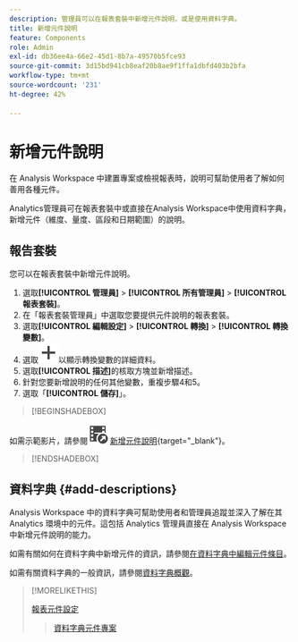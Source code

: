 ```yaml
---
description: 管理員可以在報表套裝中新增元件說明，或是使用資料字典。
title: 新增元件說明
feature: Components
role: Admin
exl-id: db36ee4a-66e2-45d1-8b7a-49570b5fce93
source-git-commit: 3d15bd941cb8eaf20b8ae9f1ffa1dbfd403b2bfa
workflow-type: tm+mt
source-wordcount: '231'
ht-degree: 42%

---
```


# 新增元件說明

在 Analysis Workspace 中建置專案或檢視報表時，說明可幫助使用者了解如何善用各種元件。

Analytics管理員可在報表套裝中或直接在Analysis Workspace中使用資料字典，新增元件（維度、量度、區段和日期範圍）的說明。

## 報告套裝

您可以在報表套裝中新增元件說明。

1. 選取&#x200B;**[!UICONTROL 管理員]** > **[!UICONTROL 所有管理員]** > **[!UICONTROL 報表套裝]**。
1. 在「報表套裝管理員」中選取您要提供元件說明的報表套裝。
1. 選取&#x200B;**[!UICONTROL 編輯設定]** > **[!UICONTROL 轉換]** > **[!UICONTROL 轉換變數]**。
1. 選取![新增](/help/assets/icons/Add.svg)以顯示轉換變數的詳細資料。
1. 選取&#x200B;**[!UICONTROL 描述]**&#x200B;的核取方塊並新增描述。
1. 針對您要新增說明的任何其他變數，重複步驟4和5。
1. 選取「**[!UICONTROL 儲存]**」。

>[!BEGINSHADEBOX]

如需示範影片，請參閱![VideoCheckout](/help/assets/icons/VideoCheckedOut.svg) [新增元件說明](https://video.tv.adobe.com/v/25453?quality=12&learn=on){target="_blank"}。

>[!ENDSHADEBOX]


## 資料字典 {#add-descriptions}

Analysis Workspace 中的資料字典可幫助使用者和管理員追蹤並深入了解在其 Analytics 環境中的元件。這包括 Analytics 管理員直接在 Analysis Workspace 中新增元件說明的能力。

如需有關如何在資料字典中新增元件的資訊，請參閱[在資料字典中編輯元件條目](/help/analyze/analysis-workspace/components/data-dictionary/edit-entries-data-dictionary.md)。

如需有關資料字典的一般資訊，請參閱[資料字典概觀](/help/analyze/analysis-workspace/components/data-dictionary/data-dictionary-overview.md)。

>[!MORELIKETHIS]
>
>[報表元件設定](/help/components/vrs/vrs-components.md)
>>[資料字典元件專案](/help/analyze/analysis-workspace/components/data-dictionary/edit-entries-data-dictionary.md)
>